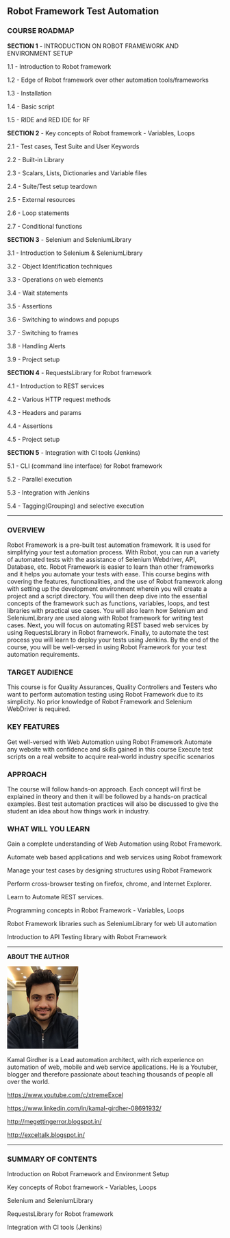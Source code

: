 ## Robot Framework Test Automation


### COURSE ROADMAP

**SECTION 1** - INTRODUCTION ON ROBOT FRAMEWORK AND ENVIRONMENT SETUP

1.1 - Introduction to Robot framework

1.2 - Edge of Robot framework over other automation tools/frameworks

1.3 - Installation

1.4 - Basic script

1.5 - RIDE and RED IDE for RF




**SECTION 2** - Key concepts of Robot framework - Variables, Loops

2.1 - Test cases, Test Suite and User Keywords

2.2 - Built-in Library

2.3 - Scalars, Lists, Dictionaries and Variable files

2.4 - Suite/Test setup teardown

2.5 - External resources

2.6 - Loop statements

2.7 - Conditional functions




**SECTION 3** - Selenium and SeleniumLibrary

3.1 - Introduction to Selenium & SeleniumLibrary

3.2 - Object Identification techniques

3.3 - Operations on web elements

3.4 - Wait statements

3.5 - Assertions

3.6 - Switching to windows and popups

3.7 - Switching to frames

3.8 - Handling Alerts

3.9 - Project setup




**SECTION 4** - RequestsLibrary for Robot framework

4.1 - Introduction to REST services

4.2 - Various HTTP request methods

4.3 - Headers and params

4.4 - Assertions

4.5 - Project setup




**SECTION 5** - Integration with CI tools (Jenkins)

5.1 - CLI (command line interface) for Robot framework

5.2 - Parallel execution

5.3 - Integration with Jenkins

5.4 - Tagging(Grouping) and selective execution

----------------------------------------------------------



### OVERVIEW

Robot Framework is a pre-built test automation framework. It is used for simplifying your test automation process. With Robot, you can run a variety of automated tests with the assistance of Selenium Webdriver, API, Database, etc. Robot Framework is easier to learn than other frameworks and it helps you automate your tests with ease. 
This course begins with covering the features, functionalities, and the use of Robot framework along with setting up the development environment wherein you will create a project and a script directory. You will then deep dive into the essential concepts of the framework such as functions, variables, loops, and test libraries with practical use cases. You will also learn how Selenium and SeleniumLibrary are used along with Robot framework for writing test cases. Next, you will focus on automating REST based web services by using  RequestsLibrary in Robot framework. Finally, to automate the test process you will learn to deploy your tests using Jenkins.
By the end of the course, you will be well-versed in using Robot Framework for your test automation requirements. 


### TARGET AUDIENCE
This course is for Quality Assurances, Quality Controllers and Testers who want to perform automation testing using Robot Framework due to its simplicity. No prior knowledge of Robot Framework and Selenium WebDriver is required.


### KEY FEATURES
Get well-versed with Web Automation using Robot Framework
Automate any website with confidence and skills gained in this course
Execute test scripts on a real website to acquire real-world industry specific scenarios


### APPROACH
The course will follow hands-on approach. Each concept will first be explained in theory and then it will be followed by a hands-on practical examples.  Best test automation practices will also be discussed to give the student an idea about how things work in industry.


### WHAT WILL YOU LEARN
Gain a complete understanding of Web Automation using Robot Framework.

Automate web based applications and web services using Robot framework

Manage your test cases by designing structures using Robot Framework

Perform cross-browser testing on firefox, chrome, and Internet Explorer.

Learn to Automate REST services.

Programming concepts in Robot Framework - Variables, Loops

Robot Framework libraries such as SeleniumLibrary for web UI automation

Introduction to API Testing library with Robot Framework


----------------------------------------------------

**ABOUT THE AUTHOR**

![Kamal](images/kamal.png)

Kamal Girdher is a Lead automation architect, with rich experience on automation of web, mobile and web service applications. He is a Youtuber, blogger and therefore passionate about teaching thousands of people all over the world.

https://www.youtube.com/c/xtremeExcel

https://www.linkedin.com/in/kamal-girdher-08691932/

http://megettingerror.blogspot.in/

http://exceltalk.blogspot.in/

----------------------------------------------------


### SUMMARY OF CONTENTS

Introduction on Robot Framework and Environment Setup

Key concepts of Robot framework - Variables, Loops

Selenium and SeleniumLibrary

RequestsLibrary for Robot framework

Integration with CI tools (Jenkins)

